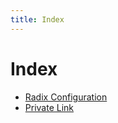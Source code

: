 ```yaml
---
title: Index
---
```


# Index

* [Radix Configuration](./reference-radix-config/)
* [Private Link](./reference-private-link/)
